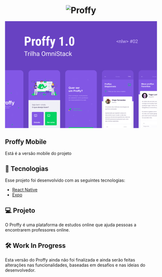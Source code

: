 <h1 align="center">
    <img alt="Proffy" title="Proffy" src="https://github.com/rocketseat-education/nlw-02-omnistack/raw/master/.github/logo.svg" />
</h1>

<img alt="Proffy Mobile" title="Proffy Mobile" src="https://github.com/Drarkors/Proffy-Mobile/blob/master/Proffy%20Mobile.png?raw=true" />

## Proffy Mobile
Está é a versão mobile do projeto

## 🚀 Tecnologias

Esse projeto foi desenvolvido com as seguintes tecnologias:

- [React Native](https://facebook.github.io/react-native/)
- [Expo](https://expo.io/)

## 💻 Projeto

O Proffy é uma plataforma de estudos online que ajuda pessoas a encontrarem professores online.

## 🛠 Work In Progress
Esta versão do Proffy ainda não foi finalizada e ainda serão feitas alterações nas funcionalidades, baseadas em desafios e nas ideias do desenvolvedor.
